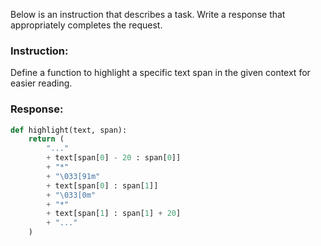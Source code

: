 Below is an instruction that describes a task. Write a response that appropriately completes the request.

### Instruction:
Define a function to highlight a specific text span in the given context for easier reading.

### Response:
```python
def highlight(text, span):
    return (
        "..."
        + text[span[0] - 20 : span[0]]
        + "*"
        + "\033[91m"
        + text[span[0] : span[1]]
        + "\033[0m"
        + "*"
        + text[span[1] : span[1] + 20]
        + "..."
    )
```